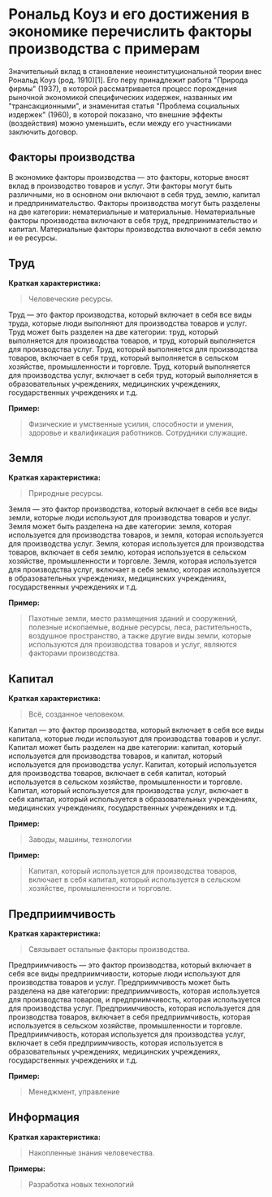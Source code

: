 # Рональд Коуз и его достижения в экономике перечислить факторы производства с примерам

Значительный вклад в становление неоинституциональной теории внес Рональд Коуз (род. 1910)[1]. Его перу принадлежит работа "Природа фирмы" (1937), в которой рассматривается процесс порождения рыночной экономикой специфических издержек, названных им "трансакционными", и знаменитая статья "Проблема социальных издержек" (1960), в которой показано, что внешние эффекты (воздействия) можно уменьшить, если между его участниками заключить договор.


## Факторы производства

В экономике факторы производства — это факторы, которые вносят вклад в производство товаров и услуг. Эти факторы могут быть различными, но в основном они включают в себя труд, землю, капитал и предпринимательство. Факторы производства могут быть разделены на две категории: нематериальные и материальные. Нематериальные факторы производства включают в себя труд, предпринимательство и капитал. Материальные факторы производства включают в себя землю и ее ресурсы.


## Труд

**Краткая характеристика:**

> Человеческие ресурсы.

Труд — это фактор производства, который включает в себя все виды труда, которые люди выполняют для производства товаров и услуг. Труд может быть разделен на две категории: труд, который выполняется для производства товаров, и труд, который выполняется для производства услуг. Труд, который выполняется для производства товаров, включает в себя труд, который выполняется в сельском хозяйстве, промышленности и торговле. Труд, который выполняется для производства услуг, включает в себя труд, который выполняется в образовательных учреждениях, медицинских учреждениях, государственных учреждениях и т.д.

**Пример:**

> Физические и умственные усилия, способности и умения, здоровье и квалификация работников. Сотрудники служащие.

## Земля

**Краткая характеристика:**

> Природные ресурсы.

Земля — это фактор производства, который включает в себя все виды земли, которые люди используют для производства товаров и услуг. Земля может быть разделена на две категории: земля, которая используется для производства товаров, и земля, которая используется для производства услуг. Земля, которая используется для производства товаров, включает в себя землю, которая используется в сельском хозяйстве, промышленности и торговле. Земля, которая используется для производства услуг, включает в себя землю, которая используется в образовательных учреждениях, медицинских учреждениях, государственных учреждениях и т.д.

**Пример:** 

> Пахотные земли, место размещения зданий и сооружений, полезные ископаемые, водные ресурсы, леса, растительность, воздушное пространство, а также другие виды земли, которые используются для производства товаров и услуг, являются факторами производства.

## Капитал

**Краткая характеристика:**

> Всё, созданное человеком.

Капитал — это фактор производства, который включает в себя все виды капитала, которые люди используют для производства товаров и услуг. Капитал может быть разделен на две категории: капитал, который используется для производства товаров, и капитал, который используется для производства услуг. Капитал, который используется для производства товаров, включает в себя капитал, который используется в сельском хозяйстве, промышленности и торговле. Капитал, который используется для производства услуг, включает в себя капитал, который используется в образовательных учреждениях, медицинских учреждениях, государственных учреждениях и т.д.

**Пример:**

> Заводы, машины, технологии

**Пример:**

> Капитал, который используется для производства товаров, включает в себя капитал, который используется в сельском хозяйстве, промышленности и торговле.


## Предприимчивость

**Краткая характеристика:**

> Связывает остальные факторы производства.

Предприимчивость — это фактор производства, который включает в себя все виды предприимчивости, которые люди используют для производства товаров и услуг. Предприимчивость может быть разделена на две категории: предприимчивость, которая используется для производства товаров, и предприимчивость, которая используется для производства услуг. Предприимчивость, которая используется для производства товаров, включает в себя предприимчивость, которая используется в сельском хозяйстве, промышленности и торговле. Предприимчивость, которая используется для производства услуг, включает в себя предприимчивость, которая используется в образовательных учреждениях, медицинских учреждениях, государственных учреждениях и т.д.

**Пример:**

> Менеджмент, управление

## Информация

**Краткая характеристика:**

> Накопленные знания человечества.

**Примеры:**

> Разработка новых технологий